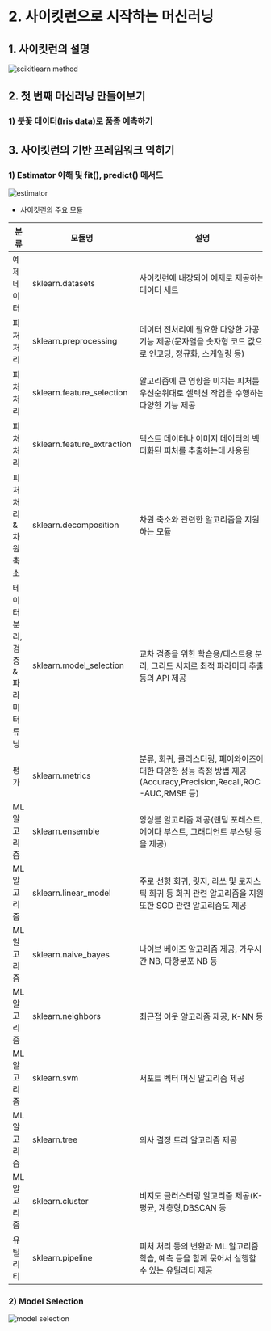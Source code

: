 # 2. 사이킷런으로 시작하는 머신러닝
## 1. 사이킷런의 설명

![scikitlearn method](https://user-images.githubusercontent.com/49123169/72659123-3c0a3600-39fe-11ea-9f33-d2ea5241fcfa.PNG)

## 2. 첫 번째 머신러닝 만들어보기
### 1) 붓꽃 데이터(Iris data)로 품종 예측하기

## 3. 사이킷런의 기반 프레임워크 익히기
### 1) Estimator 이해 및 fit(), predict() 메서드

![estimator](https://user-images.githubusercontent.com/49123169/72659282-7d034a00-3a00-11ea-8d3b-11ed7ee14ff8.PNG)

- 사이킷런의 주요 모듈

|분류|모듈명|설명|
|----------------|--------------------|-------------------------------------------------------------------------------------------|
|예제 데이터|sklearn.datasets|사이킷런에 내장되어 예제로 제공하는 데이터 세트|
|피처 처리|sklearn.preprocessing|데이터 전처리에 필요한 다양한 가공 기능 제공(문자열을 숫자형 코드 값으로 인코딩, 정규화, 스케일링 등)|
|피처 처리|sklearn.feature_selection|알고리즘에 큰 영향을 미치는 피처를 우선순위대로 셀렉션 작업을 수행하는 다양한 기능 제공|
|피처 처리|sklearn.feature_extraction|텍스트 데이터나 이미지 데이터의 벡터화된 피처를 추출하는데 사용됨|
|피처 처리 & 차원 축소|sklearn.decomposition|차원 축소와 관련한 알고리즘을 지원하는 모듈|
|테이터 분리, 검증 & 파라미터 튜닝|sklearn.model_selection|교차 검증을 위한 학습용/테스트용 분리, 그리드 서치로 최적 파라미터 추출 등의 API 제공|
|평가|sklearn.metrics|분류, 회귀, 클러스터링, 페어와이즈에 대한 다양한 성능 측정 방법 제공(Accuracy,Precision,Recall,ROC-AUC,RMSE 등)|
|ML 알고리즘|sklearn.ensemble|앙상블 알고리즘 제공(랜덤 포레스트,에이다 부스트, 그래디언트 부스팅 등을 제공)|
|ML 알고리즘|sklearn.linear_model|주로 선형 회귀, 릿지, 라쏘 및 로지스틱 회귀 등 회귀 관련 알고리즘을 지원 또한 SGD 관련 알고리즘도 제공|
|ML 알고리즘|sklearn.naive_bayes|나이브 베이즈 알고리즘 제공, 가우시간 NB, 다항분포 NB 등|
|ML 알고리즘|sklearn.neighbors|최근접 이웃 알고리즘 제공, K-NN 등|
|ML 알고리즘|sklearn.svm|서포트 벡터 머신 알고리즘 제공|
|ML 알고리즘|sklearn.tree|의사 결정 트리 알고리즘 제공|
|ML 알고리즘|sklearn.cluster|비지도 클러스터링 알고리즘 제공(K-평균, 계층형,DBSCAN 등|
|유틸리티|sklearn.pipeline|피처 처리 등의 변환과 ML 알고리즘 학습, 예측 등을 함께 묶어서 실행할 수 있는 유틸리티 제공|

### 2) Model Selection

![model selection](https://user-images.githubusercontent.com/49123169/72659554-b3db5f00-3a04-11ea-96cf-d5ee1e346a1a.PNG)
